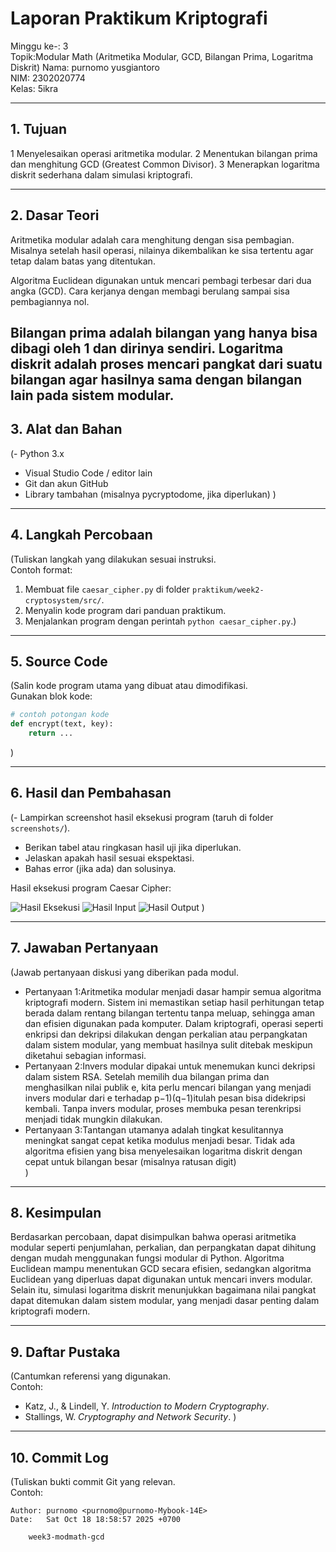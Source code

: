 # Laporan Praktikum Kriptografi
Minggu ke-: 3  
Topik:Modular Math (Aritmetika Modular, GCD, Bilangan Prima, Logaritma Diskrit) 
Nama: purnomo yusgiantoro  
NIM: 2302020774  
Kelas: 5ikra   

---

## 1. Tujuan

   1 Menyelesaikan operasi aritmetika modular.
   2 Menentukan bilangan prima dan menghitung GCD (Greatest Common Divisor).
   3 Menerapkan logaritma diskrit sederhana dalam simulasi kriptografi.


---

## 2. Dasar Teori

Aritmetika modular adalah cara menghitung dengan sisa pembagian. Misalnya setelah hasil operasi, nilainya dikembalikan ke sisa tertentu agar tetap dalam batas yang ditentukan.

Algoritma Euclidean digunakan untuk mencari pembagi terbesar dari dua angka (GCD). Cara kerjanya dengan membagi berulang sampai sisa pembagiannya nol.

Bilangan prima adalah bilangan yang hanya bisa dibagi oleh 1 dan dirinya sendiri. Logaritma diskrit adalah proses mencari pangkat dari suatu bilangan agar hasilnya sama dengan bilangan lain pada sistem modular.
---

## 3. Alat dan Bahan
(- Python 3.x  
- Visual Studio Code / editor lain  
- Git dan akun GitHub  
- Library tambahan (misalnya pycryptodome, jika diperlukan)  )

---

## 4. Langkah Percobaan
(Tuliskan langkah yang dilakukan sesuai instruksi.  
Contoh format:
1. Membuat file `caesar_cipher.py` di folder `praktikum/week2-cryptosystem/src/`.
2. Menyalin kode program dari panduan praktikum.
3. Menjalankan program dengan perintah `python caesar_cipher.py`.)

---

## 5. Source Code
(Salin kode program utama yang dibuat atau dimodifikasi.  
Gunakan blok kode:

```python
# contoh potongan kode
def encrypt(text, key):
    return ...
```
)

---

## 6. Hasil dan Pembahasan
(- Lampirkan screenshot hasil eksekusi program (taruh di folder `screenshots/`).  
- Berikan tabel atau ringkasan hasil uji jika diperlukan.  
- Jelaskan apakah hasil sesuai ekspektasi.  
- Bahas error (jika ada) dan solusinya. 

Hasil eksekusi program Caesar Cipher:

![Hasil Eksekusi](screenshots/output.png)
![Hasil Input](screenshots/input.png)
![Hasil Output](screenshots/output.png)
)

---

## 7. Jawaban Pertanyaan
(Jawab pertanyaan diskusi yang diberikan pada modul.  
- Pertanyaan 1:Aritmetika modular menjadi dasar hampir semua algoritma kriptografi modern. Sistem ini memastikan setiap hasil perhitungan tetap berada dalam rentang bilangan tertentu tanpa meluap, sehingga aman dan efisien digunakan pada komputer. Dalam kriptografi, operasi seperti enkripsi dan dekripsi dilakukan dengan perkalian atau perpangkatan dalam sistem modular, yang membuat hasilnya sulit ditebak meskipun diketahui sebagian informasi.  
- Pertanyaan 2:Invers modular dipakai untuk menemukan kunci dekripsi dalam sistem RSA. Setelah memilih dua bilangan prima dan menghasilkan nilai publik e, kita perlu mencari bilangan yang menjadi invers modular dari e terhadap p−1)(q−1)itulah pesan bisa didekripsi kembali. Tanpa invers modular, proses membuka pesan terenkripsi menjadi tidak mungkin dilakukan.
- Pertanyaan 3:Tantangan utamanya adalah tingkat kesulitannya meningkat sangat cepat ketika modulus menjadi besar. Tidak ada algoritma efisien yang bisa menyelesaikan logaritma diskrit dengan cepat untuk bilangan besar (misalnya ratusan digit)  
)
---

## 8. Kesimpulan
Berdasarkan percobaan, dapat disimpulkan bahwa operasi aritmetika modular seperti penjumlahan, perkalian, dan perpangkatan dapat dihitung dengan mudah menggunakan fungsi modular di Python. Algoritma Euclidean mampu menentukan GCD secara efisien, sedangkan algoritma Euclidean yang diperluas dapat digunakan untuk mencari invers modular. Selain itu, simulasi logaritma diskrit menunjukkan bagaimana nilai pangkat dapat ditemukan dalam sistem modular, yang menjadi dasar penting dalam kriptografi modern.

---

## 9. Daftar Pustaka
(Cantumkan referensi yang digunakan.  
Contoh:  
- Katz, J., & Lindell, Y. *Introduction to Modern Cryptography*.  
- Stallings, W. *Cryptography and Network Security*.  )

---

## 10. Commit Log
(Tuliskan bukti commit Git yang relevan.  
Contoh:
```
Author: purnomo <purnomo@purnomo-Mybook-14E>
Date:   Sat Oct 18 18:58:57 2025 +0700

    week3-modmath-gcd

```

